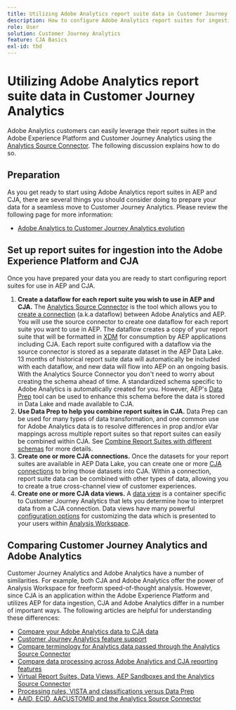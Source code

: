 ```yaml
---
title: Utilizing Adobe Analytics report suite data in Customer Journey Analytics
description: How to configure Adobe Analytics report suites for ingestion into AEP and CJA
role: User
solution: Customer Journey Analytics
feature: CJA Basics
exl-id: tbd
---
```


# Utilizing Adobe Analytics report suite data in Customer Journey Analytics

Adobe Analytics customers can easily leverage their report suites in the Adobe Experience Platform and Customer Journey Analytics using the [Analytics Source Connector](https://experienceleague.adobe.com/docs/experience-platform/sources/connectors/adobe-applications/analytics.html?lang=en). The following discussion explains how to do so.

## Preparation

As you get ready to start using Adobe Analytics report suites in AEP and CJA, there are several things you should consider doing to prepare your data for a seamless move to Customer Journey Analytics. Please review the following page for more information:

* [Adobe Analytics to Customer Journey Analytics evolution](/help/getting-started/aa-to-cja.md)

## Set up report suites for ingestion into the Adobe Experience Platform and CJA

Once you have prepared your data you are ready to start configuring report suites for use in AEP and CJA. 

1. **Create a dataflow for each report suite you wish to use in AEP and CJA.** The [Analytics Source Connector](https://experienceleague.adobe.com/docs/experience-platform/sources/connectors/adobe-applications/analytics.html?lang=en) is the tool which allows you to [create a connection](/help/connections/create-connection.md) (a.k.a dataflow) between Adobe Analytics and AEP. You will use the source connector to create one dataflow for each report suite you want to use in AEP. The dataflow creates a copy of your report suite that will be formatted in [XDM](https://experienceleague.adobe.com/docs/platform-learn/tutorials/schemas/schemas-and-experience-data-model.html?lang=en) for consumption by AEP applications including CJA. Each report suite configured with a dataflow via the source connector is stored as a separate dataset in the AEP Data Lake. 13 months of historical report suite data will automatically be included with each dataflow, and new data will flow into AEP on an ongoing basis. With the Analytics Source Connector you don't need to worry about creating the schema ahead of time. A standardized schema specific to Adobe Analytics is automatically created for you. However, AEP's [Data Prep](https://experienceleague.adobe.com/docs/experience-platform/data-prep/home.html?lang=en) tool can be used to enhance this schema before the data is stored in Data Lake and made available to CJA. 
2. **Use Data Prep to help you combine report suites in CJA.** Data Prep can be used for many types of data transformation, and one common use for Adobe Analytics data is to resolve differences in prop and/or eVar mappings across multiple report suites so that report suites can easily be combined within CJA. See [Combine Report Suites with different schemas](/help/use-cases/combine-report-suites.md) for more details.
3. **Create one or more CJA connections.** Once the datasets for your report suites are available in AEP Data Lake, you can create one or more [CJA connections](/help/connections/overview.md) to bring those datasets into CJA. Within a connection, report suite data can be combined with other types of data, allowing you to create a true cross-channel view of customer experiences.
4. **Create one or more CJA data views.** A [data view](/help/data-views/data-views.md) is a container specific to Customer Journey Analytics that lets you determine how to interpret data from a CJA connection. Data views have many powerful [configuration options](/help/data-views/create-dataview.md) for customizing the data which is presented to your users within [Analysis Workspace](/help/analysis-workspace/home.md).


## Comparing Customer Journey Analytics and Adobe Analytics

Customer Journey Analytics and Adobe Analytics have a number of similarities. For example, both CJA and Adobe Analytics offer the power of Analysis Workspace for freeform speed-of-thought analysis. However, since CJA is an application within the Adobe Experience Platform and utilizes AEP for data ingestion, CJA and Adobe Analytics differ in  a number of important ways. The following articles are helpful for understanding these differences:

* [Compare your Adobe Analytics data to CJA data](/help/troubleshooting/compare.md)
* [Customer Journey Analytics feature support](/help/getting-started/aa-vs-cja/cja-aa.md)
* [Compare terminology for Analytics data passed through the Analytics Source Connector](/help/getting-started/aa-vs-cja/terminology.md)
* [Compare data processing across Adobe Analytics and CJA reporting features](/help/getting-started/aa-vs-cja/data-processing-comparisons.md)
* [Virtual Report Suites, Data Views, AEP Sandboxes and the Analytics Source Connector](/help/getting-started/aa-vs-cja/vrs-dataview-sandbox-adc.md)
* [Processing rules, VISTA and classifications versus Data Prep](/help/getting-started/aa-vs-cja/pr-vista-dataprep.md)
* [AAID, ECID, AACUSTOMID and the Analytics Source Connector](/help/getting-started/aa-vs-cja/aaid-ecid-adc.md)
